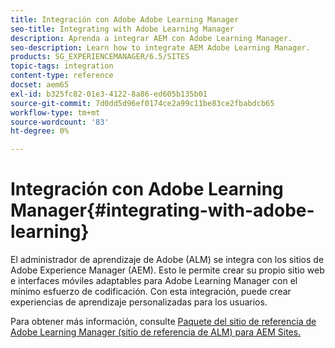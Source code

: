 ```yaml
---
title: Integración con Adobe Adobe Learning Manager
seo-title: Integrating with Adobe Learning Manager
description: Aprenda a integrar AEM con Adobe Learning Manager.
seo-description: Learn how to integrate AEM Adobe Learning Manager.
products: SG_EXPERIENCEMANAGER/6.5/SITES
topic-tags: integration
content-type: reference
docset: aem65
exl-id: b325fc82-01e3-4122-8a86-ed605b135b01
source-git-commit: 7d0dd5d96ef0174ce2a99c11be83ce2fbabdcb65
workflow-type: tm+mt
source-wordcount: '83'
ht-degree: 0%

---
```


# Integración con Adobe Learning Manager{#integrating-with-adobe-learning}

El administrador de aprendizaje de Adobe (ALM) se integra con los sitios de Adobe Experience Manager (AEM). Esto le permite crear su propio sitio web e interfaces móviles adaptables para Adobe Learning Manager con el mínimo esfuerzo de codificación. Con esta integración, puede crear experiencias de aprendizaje personalizadas para los usuarios.

Para obtener más información, consulte [Paquete del sitio de referencia de Adobe Learning Manager (sitio de referencia de ALM) para AEM Sites.](https://helpx.adobe.com/learning-manager/adobe-learning-manager-integration-aem.html)
